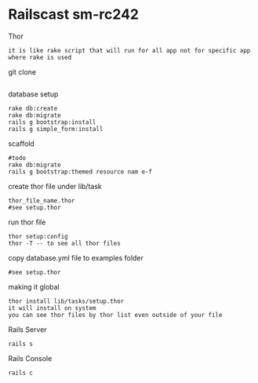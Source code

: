 Railscast sm-rc242
===================
Thor
```
it is like rake script that will run for all app not for specific app where rake is used
```
git clone
```

```
database setup
```
rake db:create
rake db:migrate
rails g bootstrap:install
rails g simple_form:install
```
scaffold
```
#todo
rake db:migrate
rails g bootstrap:themed resource nam e-f
````
create thor file under lib/task
```
thor_file_name.thor
#see setup.thor
```
run thor file
```
thor setup:config
thor -T -- to see all thor files
```
copy database.yml file to examples folder
```
#see setup.thor
```
making it global
```
thor install lib/tasks/setup.thor
it will install on system
you can see thor files by thor list even outside of your file
```
Rails Server
```
rails s
```
Rails Console
```
rails c
```